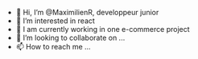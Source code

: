 - 👋 Hi, I’m @MaximilienR, developpeur junior  
- 👀 I’m interested in react
- 🌱 I am currently working  in one e-commerce project
- 💞️ I’m looking to collaborate on ...
- 📫 How to reach me ...

 
